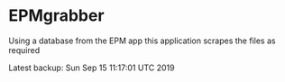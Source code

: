 # EPMgrabber
Using a database from the EPM app this application scrapes the files as required


Latest backup: Sun Sep 15 11:17:01 UTC 2019
